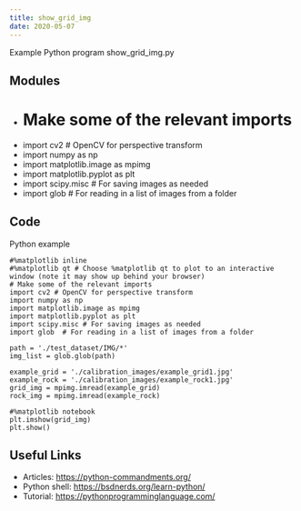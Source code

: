 ```yaml
---
title: show_grid_img
date: 2020-05-07
---
```

Example Python program show_grid_img.py

## Modules

* # Make some of the relevant imports
* import cv2 # OpenCV for perspective transform
* import numpy as np
* import matplotlib.image as mpimg
* import matplotlib.pyplot as plt
* import scipy.misc # For saving images as needed
* import glob  # For reading in a list of images from a folder

## Code

Python example

    #%matplotlib inline
    #%matplotlib qt # Choose %matplotlib qt to plot to an interactive window (note it may show up behind your browser)
    # Make some of the relevant imports
    import cv2 # OpenCV for perspective transform
    import numpy as np
    import matplotlib.image as mpimg
    import matplotlib.pyplot as plt
    import scipy.misc # For saving images as needed
    import glob  # For reading in a list of images from a folder
    
    path = './test_dataset/IMG/*'
    img_list = glob.glob(path)
    
    example_grid = './calibration_images/example_grid1.jpg'
    example_rock = './calibration_images/example_rock1.jpg'
    grid_img = mpimg.imread(example_grid)
    rock_img = mpimg.imread(example_rock)
    
    #%matplotlib notebook
    plt.imshow(grid_img)
    plt.show() 

## Useful Links

- Articles: https://python-commandments.org/
- Python shell: https://bsdnerds.org/learn-python/
- Tutorial: https://pythonprogramminglanguage.com/
